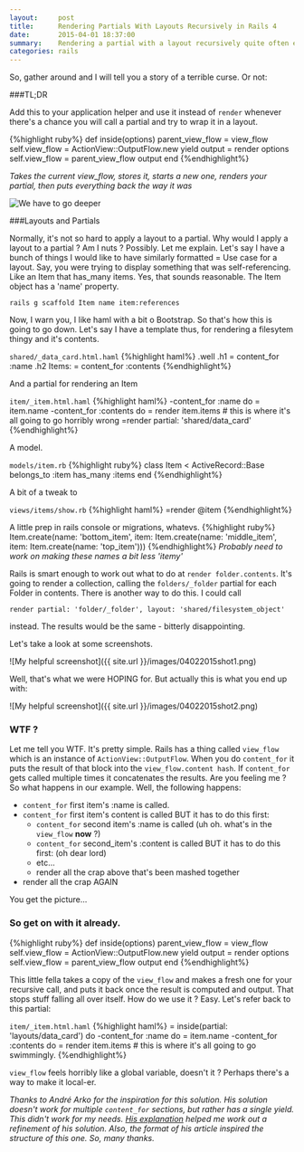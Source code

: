 ```yaml
---
layout:     post
title:      Rendering Partials With Layouts Recursively in Rails 4
date:       2015-04-01 18:37:00
summary:    Rendering a partial with a layout recursively quite often ends in tears.
categories: rails
---
```

So, gather around and I will tell you a story of a terrible curse. Or not:

###TL;DR

Add this to your application helper and use it instead of `render` whenever there's a chance you will call a partial and try to wrap it in a layout.

{%highlight ruby%}
  def inside(options)
    parent_view_flow = view_flow
    self.view_flow = ActionView::OutputFlow.new
    yield
    output = render options
    self.view_flow = parent_view_flow
    output
  end
{%endhighlight%}

*Takes the current view_flow, stores it, starts a new one, renders your partial, then puts everything back the way it was*

![We have to go deeper](http://s2.quickmeme.com/img/e7/e7633bedf897bb24ce668ac9c5df6bf88a58ff7e114d27606a756f4c4888a3f1.jpg) 

###Layouts and Partials

Normally, it's not so hard to apply a layout to a partial. Why would I apply a layout to a partial ? Am I nuts ? Possibly. Let me explain. Let's say I have a bunch of things I would like to have similarly formatted = Use case for a layout. Say, you were trying to display something that was self-referencing. Like an Item that has_many items. Yes, that sounds reasonable. The Item object has a 'name' property. 

```
rails g scaffold Item name item:references
```

Now, I warn you, I like haml with a bit o Bootstrap. So that's how this is going to go down. Let's say I have a template thus, for rendering a filesytem thingy and it's contents.

`shared/_data_card.html.haml`
{%highlight haml%}
.well
  .h1
    = content_for :name
  .h2
    Items:
    = content_for :contents
{%endhighlight%}

And a partial for rendering an Item

`item/_item.html.haml`
{%highlight haml%}
-content_for :name do
  = item.name
-content_for :contents do
  = render item.items # this is where it's all going to go horribly wrong
=render partial: 'shared/data_card'
{%endhighlight%}

A model.

`models/item.rb`
{%highlight ruby%}
class Item < ActiveRecord::Base
  belongs_to :item
  has_many :items
end
{%endhighlight%}

A bit of a tweak to 

`views/items/show.rb`
{%highlight haml%}
=render @item
{%endhighlight%}

A little prep in rails console or migrations, whatevs.
{%highlight ruby%}
Item.create(name: 'bottom_item', item: Item.create(name: 'middle_item', item: Item.create(name: 'top_item')))
{%endhighlight%}
*Probably need to work on making these names a bit less 'itemy'*

Rails is smart enough to work out what to do at `render folder.contents`. It's going to render a collection, calling the `folders/_folder` partial for each Folder in contents. There is another way to do this. I could call 

```
render partial: 'folder/_folder', layout: 'shared/filesystem_object'
``` 

instead. The results would be the same - bitterly disappointing.

Let's take a look at some screenshots.

![My helpful screenshot]({{ site.url }}/images/04022015shot1.png)

Well, that's what we were HOPING for. But actually this is what you end up with:

![My helpful screenshot]({{ site.url }}/images/04022015shot2.png)

### WTF ?

Let me tell you WTF. It's pretty simple. Rails has a thing called `view_flow` which is an instance of `ActionView::OutputFlow`. When you do `content_for` it puts the result of that block into the `view_flow.content hash`. If `content_for` gets called multiple times it concatenates the results. Are you feeling me ? So what happens in our example. Well, the following happens:

* `content_for` first item's :name is called.
* `content_for` first item's content is called BUT it has to do this first:
  * `content_for` second item's :name is called (uh oh. what's in the `view_flow` **now** ?)
  * `content_for` second_item's :content is called BUT it has to do this first: (oh dear lord)
  * etc...
  * render all the crap above that's been mashed together 
* render all the crap AGAIN

You get the picture...

### So get on with it already.

{%highlight ruby%}
  def inside(options)
    parent_view_flow = view_flow
    self.view_flow = ActionView::OutputFlow.new
    yield
    output = render options
    self.view_flow = parent_view_flow
    output
  end
{%endhighlight%}

This little fella takes a copy of the `view_flow` and makes a fresh one for your recursive call, and puts it back once the result is computed and output. That stops stuff falling all over itself. How do we use it ? Easy. Let's refer back to this partial:

`item/_item.html.haml`
{%highlight haml%}
= inside(partial: 'layouts/data_card') do
  -content_for :name do
    = item.name
  -content_for :contents do
    = render item.items # this is where it's all going to go swimmingly.
{%endhighlight%}

`view_flow` feels horribly like a global variable, doesn't it ? Perhaps there's a way to make it local-er.

*Thanks to André Arko for the inspiration for this solution. His solution doesn't work for multiple `content_for` sections, but rather has a single yield. This didn't work for my needs. [His explanation][1] helped me work out a refinement of his solution. Also, the format of his article inspired the structure of this one. So, many thanks.*

[1]:http://andre.arko.net/2013/02/02/nested-layouts-on-rails--31/


